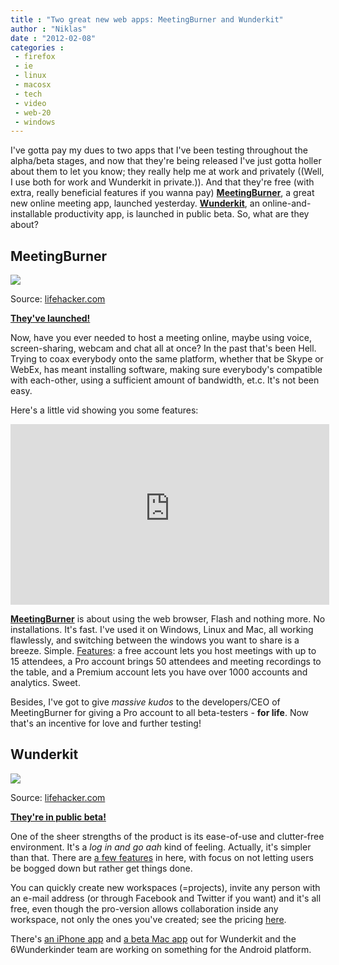 ```yaml
---
title : "Two great new web apps: MeetingBurner and Wunderkit"
author : "Niklas"
date : "2012-02-08"
categories : 
 - firefox
 - ie
 - linux
 - macosx
 - tech
 - video
 - web-20
 - windows
---
```


I've gotta pay my dues to two apps that I've been testing throughout the alpha/beta stages, and now that they're being released I've just gotta holler about them to let you know; they really help me at work and privately ((Well, I use both for work and Wunderkit in private.)). And that they're free (with extra, really beneficial features if you wanna pay) [**MeetingBurner**](http://meetingburner.com), a great new online meeting app, launched yesterday. [**Wunderkit**](http://wunderkit.com), an online-and-installable productivity app, is launched in public beta. So, what are they about?

## MeetingBurner

[![](http://media-cdn.pinterest.com/upload/59954238759207805_qh17jFYZ_c.jpg)](http://pinterest.com/pin/59954238759207805/)

Source: [lifehacker.com](http://lifehacker.com/5882942/meetingburner-is-a-fast-free-video-conferencing-solution-no-downloads-required)

[**They've launched!**](http://www.meetingburner.com/blog/2012/02/07/were-launching)

Now, have you ever needed to host a meeting online, maybe using voice, screen-sharing, webcam and chat all at once? In the past that's been Hell. Trying to coax everybody onto the same platform, whether that be Skype or WebEx, has meant installing software, making sure everybody's compatible with each-other, using a sufficient amount of bandwidth, et.c. It's not been easy.

Here's a little vid showing you some features:

<iframe width="510" height="289" src="https://www.youtube-nocookie.com/embed/xCRuNNcmebI?rel=0" frameborder="0" allowfullscreen></iframe>

[**MeetingBurner**](http://meetingburner.com) is about using the web browser, Flash and nothing more. No installations. It's fast. I've used it on Windows, Linux and Mac, all working flawlessly, and switching between the windows you want to share is a breeze. Simple. [Features](http://www.meetingburner.com/index?page=signup-v2): a free account lets you host meetings with up to 15 attendees, a Pro account brings 50 attendees and meeting recordings to the table, and a Premium account lets you have over 1000 accounts and analytics. Sweet.

Besides, I've got to give _massive kudos_ to the developers/CEO of MeetingBurner for giving a Pro account to all beta-testers - **for life**. Now that's an incentive for love and further testing!

## Wunderkit

[![](http://media-cdn.pinterest.com/upload/59954238759207813_VURlnxns_c.jpg)](http://pinterest.com/pin/59954238759207813/)

Source: [lifehacker.com](http://lifehacker.com/5881195/web+based-to+do-manager-wunderkit-opens-its-beta-to-the-public-is-perfect-for-people-with-multiple-projects)

[**They're in public beta!**](http://www.6wunderkinder.com/blog/2012/02/01/the-wunderkit-beta-goes-public-welcome-one-and-all)


One of the sheer strengths of the product is its ease-of-use and clutter-free environment. It's a _log in and go aah_ kind of feeling. Actually, it's simpler than that. There are [a few features](http://get.wunderkit.com/features) in here, with focus on not letting users be bogged down but rather get things done.

You can quickly create new workspaces (=projects), invite any person with an e-mail address (or through Facebook and Twitter if you want) and it's all free, even though the pro-version allows collaboration inside any workspace, not only the ones you've created; see the pricing [here](http://get.wunderkit.com/pricing).

There's [an iPhone app](http://itunes.apple.com/app/wunderkit/id470510257?mt=8) and [a beta Mac app](http://s3.amazonaws.com/wunderkit-downloads/osx/lion/1.0/Wunderkit.app.zip) out for Wunderkit and the 6Wunderkinder team are working on something for the Android platform.
